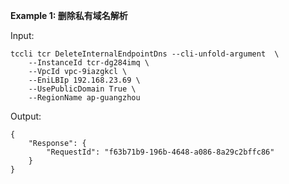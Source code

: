 **Example 1: 删除私有域名解析**



Input: 

```
tccli tcr DeleteInternalEndpointDns --cli-unfold-argument  \
    --InstanceId tcr-dg284imq \
    --VpcId vpc-9iazgkcl \
    --EniLBIp 192.168.23.69 \
    --UsePublicDomain True \
    --RegionName ap-guangzhou
```

Output: 
```
{
    "Response": {
        "RequestId": "f63b71b9-196b-4648-a086-8a29c2bffc86"
    }
}
```

